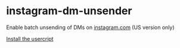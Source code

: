 # instagram-dm-unsender

Enable batch unsending of DMs on [instagram.com](https://www.instagram.com) (US version only)

[Install the usercript](https://github.com/thoughtsunificator/instagram-dm-unsender/raw/userscript/idmu.user.js)

